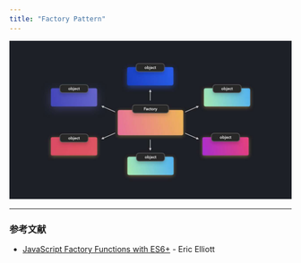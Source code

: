 ```yaml
---
title: "Factory Pattern"
---
```


![](/images/learning-patterns/factory-pattern-1280w.jpg)

---

### 参考文献

* [JavaScript Factory Functions with ES6+](https://medium.com/javascript-scene/javascript-factory-functions-with-es6-4d224591a8b1) - Eric Elliott
